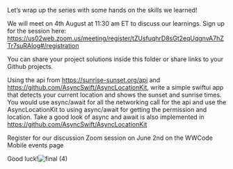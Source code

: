 Let’s wrap up the series with some hands on the skills we learned!

 We will meet on 4th August at 11:30 am ET to discuss our learnings. Sign up for the session here: https://us02web.zoom.us/meeting/register/tZUsfuqhrD8sGt2eqUqgnvA7hZTr7suRAIog#/registration

You can share your project solutions inside this folder or share links to your Github projects.

Using the api from https://sunrise-sunset.org/api and https://github.com/AsyncSwift/AsyncLocationKit, write a simple swiftui app that detects your current location and shows the sunset and sunrise times. 
You would use async/await for all the networking call for the api and use the AsyncLocationKit to using async/await for getting the permission and location.
Take a good look of async and await is also implemented in https://github.com/AsyncSwift/AsyncLocationKit

Register for our discussion Zoom session on June 2nd on the WWCode Mobile events page

Good luck!![final (4)](https://github.com/WomenWhoCode/WWCodeMobile/assets/50391217/914d04d1-483f-4d74-b0e7-4cfd03b6f937)


